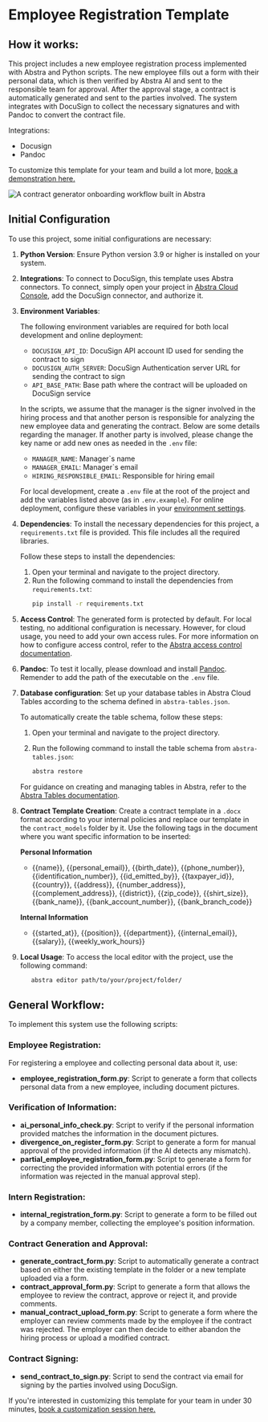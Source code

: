 # Employee Registration Template
## How it works:

This project includes a new employee registration process implemented with Abstra and Python scripts. The new employee fills out a form with their personal data, which is then verified by Abstra AI and sent to the responsible team for approval. After the approval stage, a contract is automatically generated and sent to the parties involved. The system integrates with DocuSign to collect the necessary signatures and with Pandoc to convert the contract file.

Integrations:
  - Docusign
  - Pandoc

To customize this template for your team and build a lot more, [book a demonstration here.](https://meet.abstra.app/demo?url=template-employee-registration)

![A contract generator onboarding workflow built in Abstra](https://github.com/user-attachments/assets/673ea8bb-0553-4000-93b0-bd1f7223ff8a)

## Initial Configuration
To use this project, some initial configurations are necessary:

1. **Python Version**: Ensure Python version 3.9 or higher is installed on your system.
2. **Integrations**: To connect to DocuSign, this template uses Abstra connectors. To connect, simply open your project in [Abstra Cloud Console](https://cloud.abstra.io/projects/), add the DocuSign connector, and authorize it.
3. **Environment Variables**:

    The following environment variables are required for both local development and online deployment:
    - `DOCUSIGN_API_ID`: DocuSign API account ID used for sending the contract to sign
    - `DOCUSIGN_AUTH_SERVER`: DocuSign Authentication server URL for sending the contract to sign 
    - `API_BASE_PATH`: Base path where the contract will be uploaded on DocuSign service

    In the scripts, we assume that the manager is the signer involved in the hiring process and that another person is responsible for analyzing the new employee data and generating the contract. Below are some details regarding the manager. If another party is involved, please change the key name or add new ones as needed in the `.env` file:
    - `MANAGER_NAME`: Manager`s name
    - `MANAGER_EMAIL`: Manager`s email
    - `HIRING_RESPONSIBLE_EMAIL`: Responsible for hiring email
  
    For local development, create a `.env` file at the root of the project and add the variables listed above (as in `.env.example`). For online deployment, configure these variables in your [environment settings](https://docs.abstra.io/cloud/envvars). 

4. **Dependencies**: To install the necessary dependencies for this project, a `requirements.txt` file is provided. This file includes all the required libraries.

   Follow these steps to install the dependencies:

   1. Open your terminal and navigate to the project directory.
   2. Run the following command to install the dependencies from `requirements.txt`:
        ```sh
        pip install -r requirements.txt
        ```
5. **Access Control**: The generated form is protected by default. For local testing, no additional configuration is necessary. However, for cloud usage, you need to add your own access rules. For more information on how to configure access control, refer to the [Abstra access control documentation](https://docs.abstra.io/concepts/access-control).
   
6. **Pandoc**: To test it locally, please download and install [Pandoc](https://pandoc.org/). Remender to add the path of the executable on the `.env` file.

7. **Database configuration**: Set up your database tables in Abstra Cloud Tables according to the schema defined in `abstra-tables.json`.
   
    To automatically create the table schema, follow these steps:
  
    1. Open your terminal and navigate to the project directory.
  
    3. Run the following command to install the table schema from `abstra-tables.json`:
       ```sh
       abstra restore
       ```
       
    For guidance on creating and managing tables in Abstra, refer to the [Abstra Tables documentation](https://docs.abstra.io/cloud/tables).
  
8. **Contract Template Creation**: Create a contract template in a `.docx` format according to your internal policies and replace our template in the `contract_models` folder by it. Use the following tags in the document where you want specific information to be inserted:

    **Personal Information**
      - {{name}}, {{personal_email}}, {{birth_date}}, {{phone_number}}, {{identification_number}}, {{id_emitted_by}}, {{taxpayer_id}}, {{country}}, {{address}}, {{number_address}}, {{complement_address}}, {{district}}, {{zip_code}}, {{shirt_size}}, {{bank_name}}, {{bank_account_number}}, {{bank_branch_code}}
      
    **Internal Information**
      - {{started_at}}, {{position}}, {{department}}, {{internal_email}}, {{salary}}, {{weekly_work_hours}}

9. **Local Usage**: To access the local editor with the project, use the following command:

   ```sh
      abstra editor path/to/your/project/folder/
   ```

## General Workflow:
To implement this system use the following scripts:

### Employee Registration:
For registering a employee and collecting personal data about it, use:
  - **employee_registration_form.py**: Script to generate a form that collects personal data from a new employee, including document pictures.

### Verification of Information:
  - **ai_personal_info_check.py**: Script to verify if the personal information provided matches the information in the document pictures.
  - **divergence_on_register_form.py**: Script to generate a form for manual approval of the provided information (if the AI detects any mismatch).
  - **partial_employee_registration_form.py**: Script to generate a form for correcting the provided information with potential errors (if the information was rejected in the manual approval step).

### Intern Registration:
  - **internal_registration_form.py**: Script to generate a form to be filled out by a company member, collecting the employee's position information.

### Contract Generation and Approval:
  - **generate_contract_form.py**: Script to automatically generate a contract based on either the existing template in the folder or a new template uploaded via a form.
  - **contract_approval_form.py**: Script to generate a form that allows the employee to review the contract, approve or reject it, and provide comments.
  - **manual_contract_upload_form.py**: Script to generate a form where the employer can review comments made by the employee if the contract was rejected. The employer can then decide to either abandon the hiring process or upload a modified contract.

### Contract Signing:
  - **send_contract_to_sign.py**: Script to send the contract via email for signing by the parties involved using DocuSign.

If you're interested in customizing this template for your team in under 30 minutes, [book a customization session here.](https://meet.abstra.app/demo?url=template-employee-registration)
